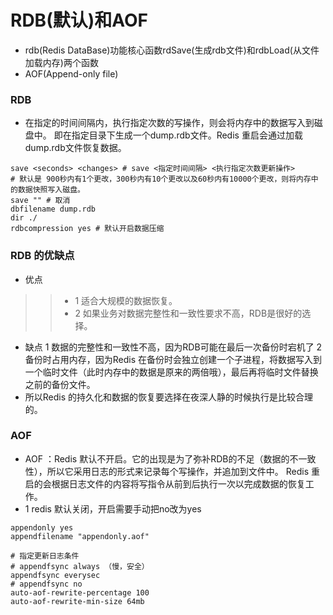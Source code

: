 # RDB(默认)和AOF
* rdb(Redis DataBase)功能核心函数rdSave(生成rdb文件)和rdbLoad(从文件加载内存)两个函数
* AOF(Append-only file)

### RDB
* 在指定的时间间隔内，执行指定次数的写操作，则会将内存中的数据写入到磁盘中。
即在指定目录下生成一个dump.rdb文件。Redis 重启会通过加载dump.rdb文件恢复数据。
```
save <seconds> <changes> # save <指定时间间隔> <执行指定次数更新操作>
# 默认是 900秒内有1个更改，300秒内有10个更改以及60秒内有10000个更改，则将内存中的数据快照写入磁盘。
save "" # 取消
dbfilename dump.rdb
dir ./
rdbcompression yes # 默认开启数据压缩
```

### RDB 的优缺点
* 优点
>> * 1 适合大规模的数据恢复。
>> * 2 如果业务对数据完整性和一致性要求不高，RDB是很好的选择。
* 缺点
1 数据的完整性和一致性不高，因为RDB可能在最后一次备份时宕机了
2 备份时占用内存，因为Redis 在备份时会独立创建一个子进程，将数据写入到一个临时文件（此时内存中的数据是原来的两倍哦），最后再将临时文件替换之前的备份文件。
* 所以Redis 的持久化和数据的恢复要选择在夜深人静的时候执行是比较合理的。

### AOF
* AOF ：Redis 默认不开启。它的出现是为了弥补RDB的不足（数据的不一致性），所以它采用日志的形式来记录每个写操作，并追加到文件中。
Redis 重启的会根据日志文件的内容将写指令从前到后执行一次以完成数据的恢复工作。
* 1 redis 默认关闭，开启需要手动把no改为yes
```
appendonly yes
appendfilename "appendonly.aof"

# 指定更新日志条件
# appendfsync always （慢，安全）
appendfsync everysec
# appendfsync no
auto-aof-rewrite-percentage 100
auto-aof-rewrite-min-size 64mb

